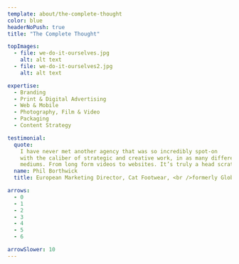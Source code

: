 ```yaml
---
template: about/the-complete-thought
color: blue
headerNoPush: true
title: "The Complete Thought"

topImages:
  - file: we-do-it-ourselves.jpg
    alt: alt text
  - file: we-do-it-ourselves2.jpg
    alt: alt text

expertise:
  - Branding
  - Print & Digital Advertising
  - Web & Mobile
  - Photography, Film & Video
  - Packaging
  - Content Strategy

testimonial:
  quote:
    I have never met another agency that was so incredibly spot-on
    with the caliber of strategic and creative work, in as many different
    mediums. From long form videos to websites. It’s truly a head scratcher.
  name: Phil Borthwick
  title: European Marketing Director, Cat Footwear, <br />formerly Global Marketing Director at Dr. Martens

arrows:
  - 0
  - 1
  - 2
  - 3
  - 4
  - 5
  - 6

arrowSlower: 10
---
```

